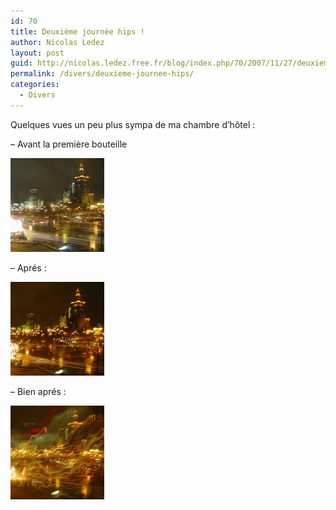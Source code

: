```yaml
---
id: 70
title: Deuxième journée hips !
author: Nicolas Ledez
layout: post
guid: http://nicolas.ledez.free.fr/blog/index.php/70/2007/11/27/deuxieme-journee-hips/
permalink: /divers/deuxieme-journee-hips/
categories:
  - Divers
---
```

Quelques vues un peu plus sympa de ma chambre d&rsquo;hôtel :

&#8211; Avant la première bouteille

<a href="http://nicolas.ledez.free.fr/blog/index.php/70/2007/11/27/deuxieme-journee-hips/avant-le-repas/" rel="attachment wp-att-67" title="Avant le repas"><img src="/images/2007/11/img_1277-150x150.jpg" alt="Avant le repas" /></a>

&#8211; Aprés :

<a href="http://nicolas.ledez.free.fr/blog/index.php/70/2007/11/27/deuxieme-journee-hips/dans-le-cours-du-repas/" rel="attachment wp-att-68" title="Dans le cours du repas"><img src="/images/2007/11/img_1273-150x150.jpg" alt="Dans le cours du repas" /></a>

&#8211; Bien aprés :

<a href="http://nicolas.ledez.free.fr/blog/index.php/70/2007/11/27/deuxieme-journee-hips/a-la-fin-du-repas/" rel="attachment wp-att-69" title="A la fin du repas"><img src="/images/2007/11/img_1270-150x150.jpg" alt="A la fin du repas" /></a>